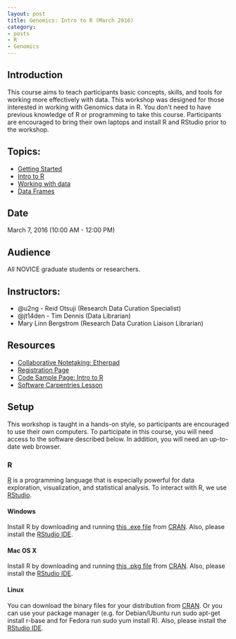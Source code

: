 ```yaml
---
layout: post
title: Genomics: Intro to R (March 2016)
category:
- posts
- R
- Genomics
---
```


## Introduction

This course aims to teach participants basic concepts, skills, and tools for working more effectively with data. This workshop was designed for those interested in working with Genomics data in R. You don't need to have previous knowledge of R or programming to take this course. Participants are encouraged to bring their own laptops and install R and RStudio prior to the workshop.

## Topics:

* [Getting Started](http://www.datacarpentry.org/R-genomics/00-before-we-start.html)
* [Intro to R](http://www.datacarpentry.org/R-genomics/01-intro-to-R.html)
* [Working with data](http://www.datacarpentry.org/R-genomics/02-starting-with-data.html)
* [Data Frames](http://www.datacarpentry.org/R-genomics/03-data-frames.html)

## Date
March 7, 2016 (10:00 AM - 12:00 PM)

## Audience

All NOVICE graduate students or researchers.

## Instructors:

* @u2ng  - Reid Otsuji (Research Data Curation Specialist)  
* @jt14den - Tim Dennis (Data Librarian)  
* Mary Linn Bergstrom (Research Data Curation Liaison Librarian)  

## Resources
* [Collaborative Notetaking: Etherpad](https://goo.gl/DQMPrp)
* [Registration Page](http://ucsd.libcal.com/event/2371650)
* [Code Sample Page: Intro to R](http://ucsdlib.github.io/workshops/intro-r/intro-to-r.html)
* [Software Carpentries Lesson](http://www.datacarpentry.org/lessons/)

## Setup

This workshop is taught in a hands-on style, so participants are encouraged to use their own computers. To participate in this course, you will need access to the software described below. In addition, you will need an up-to-date web browser.  

### R

[R](http://www.r-project.org/) is a programming language that is especially powerful for data exploration, visualization, and statistical analysis. To interact with R, we use [RStudio](http://www.rstudio.com/).

#### Windows

Install R by downloading and running [this .exe file](http://cran.r-project.org/bin/windows/base/release.htm) from [CRAN](http://cran.r-project.org/index.html). Also, please install the [RStudio IDE](http://www.rstudio.com/ide/download/desktop).

#### Mac OS X

Install R by downloading and running [this .pkg file](http://cran.r-project.org/bin/macosx/R-latest.pkg) from [CRAN](http://cran.r-project.org/index.html). Also, please install the [RStudio IDE](http://www.rstudio.com/ide/download/desktop).

#### Linux

You can download the binary files for your distribution from [CRAN](http://cran.r-project.org/index.html). Or you can use your package manager (e.g. for Debian/Ubuntu run sudo apt-get install r-base and for Fedora run sudo yum install R). Also, please install the [RStudio IDE](http://www.rstudio.com/ide/download/desktop).
